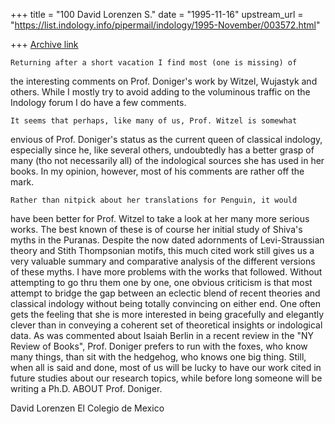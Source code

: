+++
title = "100 David Lorenzen S."
date = "1995-11-16"
upstream_url = "https://list.indology.info/pipermail/indology/1995-November/003572.html"

+++
[Archive link](https://list.indology.info/pipermail/indology/1995-November/003572.html)


	Returning after a short vacation I find most (one is missing) of
the interesting comments on Prof. Doniger's work by Witzel, Wujastyk and
others.  While I mostly try to avoid adding to the voluminous traffic on
the Indology forum I do have a few comments. 

	It seems that perhaps, like many of us, Prof. Witzel is somewhat
envious of Prof. Doniger's status as the current queen of classical 
indology, especially since he, like several others, undoubtedly has a 
better grasp of many (tho not necessarily all) of the indological sources 
she has used in her books.  In my opinion, however, most of his 
comments are rather off the mark.

	Rather than nitpick about her translations for Penguin, it would
have been better for Prof. Witzel to take a look at her many more serious
works.  The best known of these is of course her initial study of Shiva's
myths in the Puranas.  Despite the now dated adornments of Levi-Straussian
theory and Stith Thompsonian motifs, this much cited work still gives us a
very valuable summary and comparative analysis of the different versions
of these myths. I have more problems with the works that followed. 
Without attempting to go thru them one by one, one obvious criticism is
that most attempt to bridge the gap between an eclectic blend of recent
theories and classical indology without being totally convincing on either
end.  One often gets the feeling that she is more interested in being
gracefully and elegantly clever than in conveying a coherent set of
theoretical insights or indological data. As was commented about Isaiah
Berlin in a recent review in the "NY Review of Books", Prof. Doniger
prefers to run with the foxes, who know many things, than sit with the
hedgehog, who knows one big thing.  Still, when all is said and done, most
of us will be lucky to have our work cited in future studies about our
research topics, while before long someone will be writing a Ph.D. ABOUT
Prof. Doniger. 

David Lorenzen
El Colegio de Mexico






